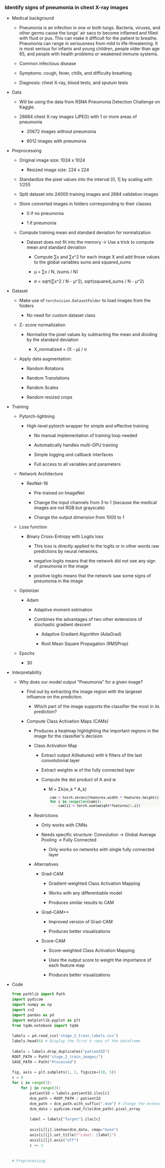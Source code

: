 ### Identify signs of pneumonia in chest X-ray images

- Medical background

    - Pneumonia is an infection in one or both lungs. Bacteria, viruses, and other germs cause the lungs' air sacs to become inflamed and filled with fluid or pus. This can make it difficult for the patient to breathe. Pneumonia can range in seriousness from mild to life-threatening. It is most serious for infants and young children, people older than age 65, and people with health problems or weakened immune systems.
 
    - Common infectious disease

    - Symptoms: cough, fever, chills, and difficulty breathing

    - Diagnosis: chest X-ray, blood tests, and sputum tests

- Data

    - Will be using the data from RSNA Pneumonia Detection Challenge on Kaggle. 

    - 26684 chest X-ray images (JPEG) with 1 or more areas of pneumonia

        - 20672 images without pneumonia

        - 6012 images with pneumonia

- Preprocessing

    - Original image size: 1024 x 1024

        - Resized image size: 224 x 224

    - Standardize the pixel values into the interval [0, 1] by scaling with 1/255

    - Split dataset into 24000 training images and 2684 validation images

    - Store converted images in folders corresponding to their classes

        - 0 if no pneumonia

        - 1 if pneumonia

    - Compute training mean and standard deviation for normalization

        - Dataset does not fit into the memory -> Use a trick to compute mean and standard deviation

            - Compute ∑x and ∑x^2 for each image X and add those values to the global variables sums and squared_sums

            - μ = ∑x / N, (sums / N)

            - σ = sqrt(∑x^2 / N - μ^2), sqrt(squared_sums / N - μ^2)

- Dataset

    - Make use of `torchvision.DatasetFolder` to load images from the folders

        - No need for custom dataset class

    - Z- score normalization

        - Normalize the pixel values by subtracting the mean and dividing by the standard deviation

            - X_normalized = (X - μ) / σ

    - Apply data augmentation:

        - Random Rotations

        - Random Translations

        - Random Scales

        - Random resized crops

- Training    

    - Pytorch-lightning

        - High-level pytorch wrapper for simple and effective training

            - No manual implementation of training loop needed

            - Automatically handles multi-GPU training

            - Simple logging and callback interfaces

            - Full access to all variables and parameters

    - Network Architecture

        - ResNet-18

            - Pre-trained on ImageNet

            - Change the input channels from 3 to 1 (because the medical images are not RGB but grayscale)

            - Change the output dimension from 1000 to 1

    - Loss function

        - Binary Cross-Entropy with Logits loss

            - This loss is directly applied to the logits or in other words raw predictions by neural networks.


            - negative logits means that the network did not see any sign of pneumonia in the image

            - positive logits means that the network saw some signs of pneumonia in the image

    - Optimizer

        - Adam

            - Adaptive moment estimation

            - Combines the advantages of two other extensions of stochastic gradient descent

                - Adaptive Gradient Algorithm (AdaGrad)

                - Root Mean Square Propagation (RMSProp)

    - Epochs

        - 30

- Interpretability

    - Why does our model output "Pneumonia" for a given image?

        - Find out by extracting the image region with the largeset influence on the prediciton.

            - Which part of the image supports the classifier the most in its prediction?
        
        - Compute Class Activation Maps (CAMs) 

            - Produces a heatmap highlighting the important regions in the image for the classifier's decision

            - Class Activation Map

                - Extract output A(features) with k filters of the last convolutional layer

                - Extract weights w of the fully connected layer

                - Compute the dot product of A and w

                    - M = Σk(w_k * A_k)

                        ![alt text](image.png)

            - Restrictions

                - Only works with CNNs

                - Needs specific structure: Convolution -> Global Average Pooling -> Fully Connected

                    - Only works on networks with single fully connected layer

            - Alternatives

                - Grad-CAM

                    - Gradient-weighted Class Activation Mapping

                    - Works with any differentiable model

                    - Produces similar results to CAM

                - Grad-CAM++

                    - Improved version of Grad-CAM

                    - Produces better visualizations

                - Score-CAM

                    - Score-weighted Class Activation Mapping

                    - Uses the output score to weight the importance of each feature map

                    - Produces better visualizations

- Code

    ```python
    from pathlib import Path
    import pydicom
    import numpy as np
    import cv2
    import pandas as pd
    import matplotlib.pyplot as plt
    from tqdm.notebook import tqdm

    labels = pd.read_csv('stage_2_train_labels.csv')
    labels.head(6) # Display the first 6 rows of the dataframe

    labels = labels.drop_duplicates("patiendID")
    ROOT_PATH = Path("stage_2_train_images/")
    SAVE_PATH = Path("Processed")

    fig, axis = plt.subplots(1, 2, figsize=(10, 5))
    c = 0
    for i in range(3):
        for j in range(3):
            patientId = labels.patientId.iloc[c]
            dcm_path = ROOT_PATH / patientId
            dcm_path = dcm_path.with_suffix(".dcm") # Change the extension to .dcm
            dcm_data = pydicom.read_file(dcm_path).pixel_array

            label = labels["Target"].iloc[c]

            axis[i][j].imshow(dcm_data, cmap="bone")
            axis[i][j].set_title(f"Label: {label}")
            axis[i][j].axis("off")
            c += 1


    # Preprocessing

            